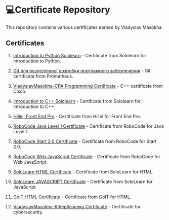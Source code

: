 # :computer:Certificate Repository

This repository contains various certificates earned by Vladyslav Masokha.

## Certificates

1. [Introduction to Python Sololearn](Introduction%20Python%20Sololearn%20-%20Vladyslav%20Masokha.pdf) - Certificate from Sololearn for Introduction to Python.

2. [Git для розподіленої розробки програмного забезпечення](Prometheus%2C%20_Git%20для%20розподіленої%20розробки%20програмного%20забезпечення_%20-%20Vladyslav%20Masokha%20.pdf) - Git certificate from Prometheus.

3. [VladyslavMasokha-CPA Programming Certificate](VladyslavMasokha-CPA%20-%20Programmin-certificate.pdf) - C++ certificate from Cisco.

4. [Introduction to C++ Sololearn](Introduction%20C++%20Sololearn%20-%20Vladyslav%20Masokha.pdf) - Certificate from Sololearn for Introduction to C++.

5. [Hillel, Front End Pro](Hillel%2C%20Front%20End%20Pro%20-%20Vladyslav%20Masokha.pdf) - Certificate from Hillel for Front End Pro.
  
6. [RoboCode Java Level 1 Certificate](RoboCode%20Java%20Level%201%20-%20Certificate.pdf) - Certificate from RoboCode for Java Level 1.

7. [RoboCode Start 2.0 Certificate](RoboCode%20Start%202.0%20-%20Certificate.pdf) - Certificate from RoboCode for Start 2.0.

8. [RoboCode Web JavaScript Certificate](RoboCode%20Web.JavaScript%20-%20Certificate.pdf) - Certificate from RoboCode for Web JavaScript.

9. [SoloLearn HTML Certificate](SoloLearn%20HTML%20-%20Certificate.pdf) - Certificate from SoloLearn for HTML.

10. [SoloLearn JAVASCRIPT Certificate](SoloLearn%20JAVASCRIPT%20-%20Certificate.pdf) - Certificate from SoloLearn for JavaScript.

11. [GoIT HTML Certificate](GoIT%20HTML%20-%20Certificate.pdf) - Certificate from GoIT for HTML.

12. [VladyslavMasokha-Кібербезпека Certificate](VladyslavMasokha-Кібербезпека-certificate.pdf) - Certificate for cybersecurity.
